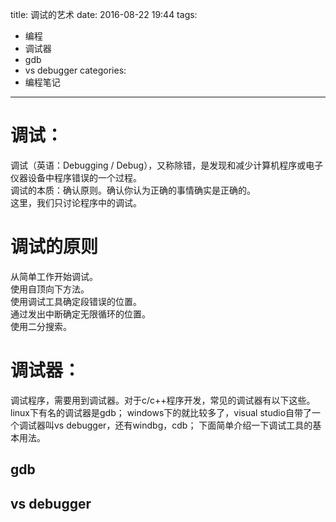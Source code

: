 title: 调试的艺术
date: 2016-08-22 19:44
tags:
- 编程
- 调试器
- gdb
- vs debugger
categories:
- 编程笔记
---

# 调试：
调试（英语：Debugging / Debug），又称除错，是发现和减少计算机程序或电子仪器设备中程序错误的一个过程。  
调试的本质：确认原则。确认你认为正确的事情确实是正确的。  
这里，我们只讨论程序中的调试。

# 调试的原则
从简单工作开始调试。  
使用自顶向下方法。  
使用调试工具确定段错误的位置。  
通过发出中断确定无限循环的位置。  
使用二分搜索。

# 调试器：
调试程序，需要用到调试器。对于c/c++程序开发，常见的调试器有以下这些。  
linux下有名的调试器是gdb；
windows下的就比较多了，visual studio自带了一个调试器叫vs debugger，还有windbg，cdb；
下面简单介绍一下调试工具的基本用法。

## gdb

## vs debugger

